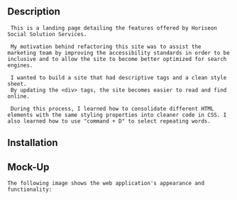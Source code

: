 <HORISEON-MARKETING>

## Description
     This is a landing page detailing the features offered by Horiseon Social Solution Services.
     
     My motivation behind refactoring this site was to assist the marketing team by improving the accessibility standards in order to be inclusive and to allow the site to become better optimized for search engines.

     I wanted to build a site that had descriptive tags and a clean style sheet.
     By updating the <div> tags, the site becomes easier to read and find online.

     During this process, I learned how to consolidate different HTML elements with the same styling properties into cleaner code in CSS. I also learned how to use "command + D" to select repeating words.

## Installation
    
## Mock-Up
    The following image shows the web application's appearance and functionality:
    
